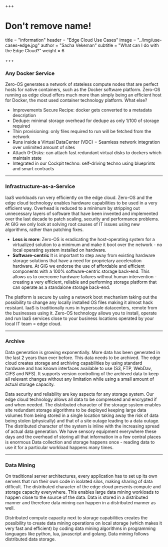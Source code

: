 +++
# Don't remove name!
title = "information"
header = "Edge Cloud Use Cases"
image = "../img/use-cases-edge.jpg"
author = "Sacha Vekeman"
subtitle = "What can I do with the Edge Cloud?"
weight = 6

+++

### Any Docker Service

Zero-OS generates a network of stateless compute nodes that are perfect hosts for native containers, such as the Docker software platform. Zero-OS running as edge cloud offers much more than simply being an efficient host for Docker, the most used container technology platform. What else?

* Improvements Secure Recipe: docker gets converted to a metadata description
* Dedupe: minimal storage overhead for dedupe as only 1/100 of storage required
* Thin provisioning: only files required to run will be fetched from the network
* Runs inside a Virtual DataCenter (VDC) = Seamless network integration over unlimited amount of sites
* Attach 0-Disks: can attach fast redundant virtual disks to dockers which maintain state
* Integrated in our Cockpit techno: self-driving techno using blueprints and smart contracts

---

### Infrastructure-as-a-Service

IaaS workloads run very efficiently on the edge cloud. Zero-OS and the edge cloud technology enables hardware capabilities to be used in a very efficient way. Overhead is reduced to a minimum by stripping out unnecessary layers of software that have been invented and implemented over the last decade to patch scaling, security and performance problems. At GIG we only look at solving root causes of IT issues using new algorithms, rather than patching fixes.

* **Less is more**: Zero-OS is eradicating the host-operating system for a virtualized solution to a minimum and make it boot over the network - no local operating system installed on hardware.
* **Software-centric** It is important to step away from existing hardware storage solutions that have a need for proprietary acceleration hardware. At GIG we endorse the use of affordable and efficient components with a 100% software-centric storage back-end. This allows us to overcome hardware failures without human intervention - creating a very efficient, reliable and performing storage platform that can operate as a standalone storage back-end.

The platform is secure by using a network boot mechanism taking out the possibility to change any locally installed OS files making it almost hack resistant. IaaS is traditionally runs in hyperscale datacenters, remote from the businesses using it. Zero-OS technology allows you to install, operate and run IaaS services close to your business locations operated by your local IT team = edge cloud.

---

### Archive

Data generation is growing exponentially. More data has been generated in the last 2 years than ever before. This data needs to be archived. The edge cloud creates storage and archiving capabilities by using standard hardware and has known interfaces available to use (S3, FTP, WebDav, CIFS and NFS). It supports version controlling of the archived data to keep all relevant changes without any limitation while using a small amount of actual storage capacity.

Data security and reliability are key aspects for any storage system. Our edge cloud technology allows all data to be compressed and encrypted if and when needed. The distributed character of the storage system enables site redundant storage algorithms to be deployed keeping large data volumes from being stored in a single location taking away the risk of data being stolen (physically) and that of a site outage leading to a data outage. The distributed character of the system is inline with the increasing spread of actual data generation. We have sensory equipment everywhere these days and the overhead of storing all that information in a few central places is enormous Data collection and storage happens once - reading data to use it for a particular workload happens many times.

---

### Data Mining

On traditional server architectures, every application has to set up its own servers that run their own code in isolated silos, making sharing of data difficult. The distributed character of the edge cloud presents compute and storage capacity everywhere. This enables large data mining workloads to happen close to the source of the data. Data is stored in a distributed manner and therefore data mining can happen in a distributed manner as well.

Distributed compute capacity next to storage capabilities creates the possibility to create data mining operations on local storage (which makes it very fast and efficient) by coding data mining algorithms in programming languages like python, lua, javascript and golang. Data mining follows distributed data storage.
